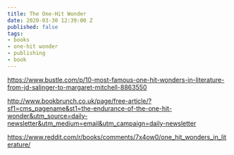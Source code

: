 ```yaml
---
title: The One-Hit Wonder
date: 2020-03-30 12:39:00 Z
published: false
tags:
- books
- one-hit wonder
- publishing
- book
---
```


https://www.bustle.com/p/10-most-famous-one-hit-wonders-in-literature-from-jd-salinger-to-margaret-mitchell-8863550

http://www.bookbrunch.co.uk/page/free-article/?sf1=cms_pagename&st1=the-endurance-of-the-one-hit-wonder&utm_source=daily-newsletter&utm_medium=email&utm_campaign=daily-newsletter

https://www.reddit.com/r/books/comments/7x4ow0/one_hit_wonders_in_literature/